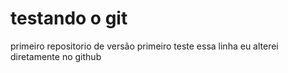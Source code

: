 # testando o git
 primeiro repositorio de versão 
 primeiro teste
essa linha eu alterei diretamente no github
